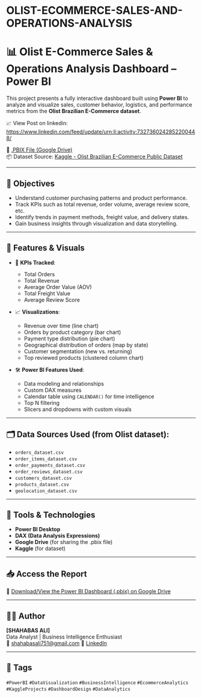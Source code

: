 # OLIST-ECOMMERCE-SALES-AND-OPERATIONS-ANALYSIS

# 📊 Olist E-Commerce Sales & Operations Analysis Dashboard – Power BI

This project presents a fully interactive dashboard built using **Power BI** to analyze and visualize sales, customer behavior, logistics, and performance metrics from the **Olist Brazilian E-Commerce dataset**.


📈 View Post on linkedin: https://www.linkedin.com/feed/update/urn:li:activity:7327360242852200448/

📁 [.PBIX File (Google Drive)](https://drive.google.com/file/d/1gggfqlZwDr1hnj7c8Cn9WJAxcavr6SgS/view?usp=sharing)  
📦 Dataset Source: [Kaggle - Olist Brazilian E-Commerce Public Dataset](https://www.kaggle.com/datasets/olistbr/brazilian-ecommerce)

---

## 🎯 Objectives

- Understand customer purchasing patterns and product performance.
- Track KPIs such as total revenue, order volume, average review score, etc.
- Identify trends in payment methods, freight value, and delivery states.
- Gain business insights through visualization and data storytelling.

---

## 📌 Features & Visuals

- 🧾 **KPIs Tracked**:  
  - Total Orders  
  - Total Revenue  
  - Average Order Value (AOV)  
  - Total Freight Value  
  - Average Review Score

- 📈 **Visualizations**:
  - Revenue over time (line chart)
  - Orders by product category (bar chart)
  - Payment type distribution (pie chart)
  - Geographical distribution of orders (map by state)
  - Customer segmentation (new vs. returning)
  - Top reviewed products (clustered column chart)

- 🛠️ **Power BI Features Used**:
  - Data modeling and relationships
  - Custom DAX measures
  - Calendar table using `CALENDAR()` for time intelligence
  - Top N filtering
  - Slicers and dropdowns with custom visuals

---

## 🗂️ Data Sources Used (from Olist dataset):

- `orders_dataset.csv`
- `order_items_dataset.csv`
- `order_payments_dataset.csv`
- `order_reviews_dataset.csv`
- `customers_dataset.csv`
- `products_dataset.csv`
- `geolocation_dataset.csv`

---

## 📌 Tools & Technologies

- **Power BI Desktop**
- **DAX (Data Analysis Expressions)**
- **Google Drive** (for sharing the .pbix file)
- **Kaggle** (for dataset)

---

## 📥 Access the Report

🔗 [Download/View the Power BI Dashboard (.pbix) on Google Drive](https://drive.google.com/file/d/1gggfqlZwDr1hnj7c8Cn9WJAxcavr6SgS/view?usp=sharing)

---

## 🙋‍♂️ Author

**[SHAHABAS ALI]**  
Data Analyst | Business Intelligence Enthusiast  
📧 shahabasali751@gmail.com
🔗 [LinkedIn](www.linkedin.com/in/shahabas-ali-8-) 

---

## 📌 Tags

`#PowerBI` `#DataVisualization` `#BusinessIntelligence` `#EcommerceAnalytics` `#KaggleProjects` `#DashboardDesign` `#DataAnalytics`


